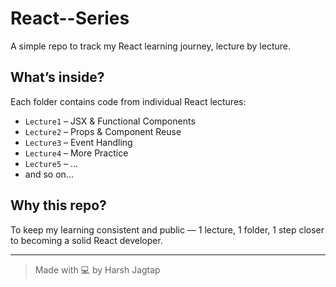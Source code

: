 # React--Series


A simple repo to track my React learning journey, lecture by lecture.

##  What’s inside?

Each folder contains code from individual React lectures:

- `Lecture1` – JSX & Functional Components
- `Lecture2` – Props & Component Reuse
- `Lecture3` – Event Handling
- `Lecture4` – More Practice
- `Lecture5` – ...
- and so on...

##  Why this repo?

To keep my learning consistent and public — 1 lecture, 1 folder, 1 step closer to becoming a solid React developer.

---

> Made with 💻  by Harsh Jagtap
